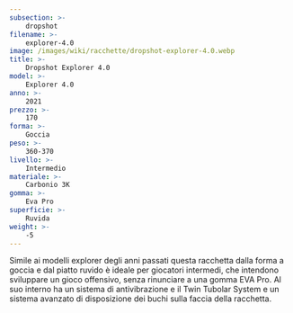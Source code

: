 ```yaml
---
subsection: >-
    dropshot
filename: >-
    explorer-4.0
image: /images/wiki/racchette/dropshot-explorer-4.0.webp
title: >-
    Dropshot Explorer 4.0
model: >-
    Explorer 4.0
anno: >-
    2021
prezzo: >-
    170
forma: >-
    Goccia
peso: >-
    360-370
livello: >-
    Intermedio
materiale: >-
    Carbonio 3K
gomma: >-
    Eva Pro
superficie: >-
    Ruvida
weight: >-
    -5
---
```

Simile ai modelli explorer degli anni passati questa racchetta dalla forma a goccia e dal piatto ruvido è ideale per giocatori intermedi, che intendono sviluppare un gioco offensivo, senza rinunciare a una gomma EVA Pro. Al suo interno ha un sistema di antivibrazione e il Twin Tubolar System e un sistema avanzato di disposizione dei buchi sulla faccia della racchetta.